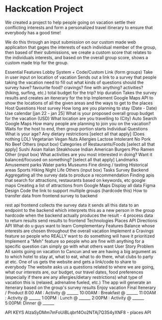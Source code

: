 # Hackcation Project
We created a project to help people going on vacation settle their conflicting interests and form a personalized travel itinerary to ensure that everybody has a good time!

We do this through an input submission on our custom made web applicaiton that gages the interests of each individual member of the group, then based of their submissions, we create a custom score that relates to the individuals interests, and based on the overall group score, shows a custom made trip for the group.

Essential Features
Lobby System + Code/Custom Link (form groups)
Take in user input on location of vacation
Sends out a link to a survey that people taking the vacation need to fill out
what kinds of questions should the survey have?
favourite food? cravings? fine with anything?
activities? (hiking, surfing, etc.)
total budget for the trip?
trip duration
Takes the survey results and creates an itenerary for the trip
Implement Google Maps API to show the locations of all the given areas and the ways to get to the places
Host Questions
Host survey
How long are you planning to stay (Date - Date) Use calendar [jan 22 - jan 25]
What is your proposed overall group budget for the vacation (USD)
What location are you travelling to (City) Auto Search Google Maps
How many people are planning to join you on the vacation? Waits for the host to end, then group portion starts
Individual Questions
What is your age?
Any dietary restrictions [select all that apply] (Does nothing LOL)
Vegetarian
Vegan
Nuts Allergies
Lactose Intolerant
No Pork
No Beef
Others (input box)
Categories of Restaurants/Foods [select all that apply]
Sushi
Asian
Italian
Steakhouse
Indian
American
Burgers
Pho
Ramen
Other (input box)
What activities are you most interested in doing? Want it balanced/focused on something? [select all that apply]
Landmarks
Amusement parks
Water parks
Museums
Fine dining / tasting
Historical areas
Sports
Hiking
Night Life
Others (input box)
Tasks
Survey
Backend
Aggregating all the survey data to produce a recommendation
Finding apis that search for attractions, restaurants based on keywords, etc
google maps
Creating a list of attractions from Google Maps
Display all data
Figma Design
Code the link to support multiple groups (hardcode this)
How to transfer data from frontend survey to backend

rest api
frontend collects the survey data
it sends all this data to an endpoint to the backend which interprets this as a new person in the group
hardcode when the backend actually produces the result - 4
process data to return results
send results to frontend
Technologies
Places API
Directions API
What do u guys want to learn
Complementary Features
Balance whose interests are chosen throughout the overall vacation
Implement a Cravings feature so people who REALLY want to do something will have it prioritized
Implement a "Meh" feature so people who are fine with anything for a specific question can simply go with what others want
User Story
Problem
All saints going on vacation to Cancun and we are having a big argument as to which hotel to stay at, what to eat, what to do there, what clubs to party at etc.
One of us gets the website and gets a link/code to share to everybody
The website asks us a questions related to where we are going, what our interests are, our budget, our travel dates, food preferences (especially if there are any allergies/dietary restrictions) what type of vacation this is (relaxed, adrenaline fueled, etc.)
The app will generate an itenerary based on the group's survey results
Enjoy vacation
Final Itenerary / Product
8:00 AM : Activity @ ______ 10:00AM : Breakfast @ ______ 11:00AM : Activity @ ______ 1:00PM : Lunch @ ______ 2:00PM : Activity @ ______ 5:00PM: Dinner @ ______

API KEYS
AIzaSyDMm7mFoUiBLqbrf4Oo2NTAj7Q3S4yXNF8 - places API
